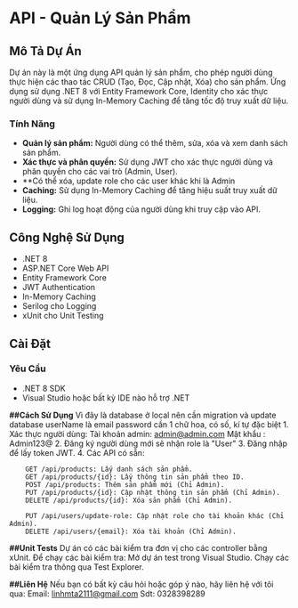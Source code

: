 # API - Quản Lý Sản Phẩm

## Mô Tả Dự Án
Dự án này là một ứng dụng API quản lý sản phẩm, cho phép người dùng thực hiện các thao tác CRUD (Tạo, Đọc, Cập nhật, Xóa) cho sản phẩm. Ứng dụng sử dụng .NET 8 với Entity Framework Core, Identity cho xác thực người dùng và sử dụng In-Memory Caching để tăng tốc độ truy xuất dữ liệu.

### Tính Năng
- **Quản lý sản phẩm:** Người dùng có thể thêm, sửa, xóa và xem danh sách sản phẩm.
- **Xác thực và phân quyền:** Sử dụng JWT cho xác thực người dùng và phân quyền cho các vai trò (Admin, User).
- **Có thể xóa, update role cho các user khác khi là Admin
- **Caching:** Sử dụng In-Memory Caching để tăng hiệu suất truy xuất dữ liệu.
- **Logging:** Ghi log hoạt động của người dùng khi truy cập vào API.

## Công Nghệ Sử Dụng
- .NET 8
- ASP.NET Core Web API
- Entity Framework Core
- JWT Authentication
- In-Memory Caching
- Serilog cho Logging
- xUnit cho Unit Testing

## Cài Đặt
### Yêu Cầu
- .NET 8 SDK
- Visual Studio hoặc bất kỳ IDE nào hỗ trợ .NET


**##Cách Sử Dụng**
	Vì đây là database ở local nên cần migration và update database
 	userName là email
  	password cần 1 chữ hoa, có số, kí tự đặc biệt
	1. Xác thực người dùng:
		Tài khoản admin: admin@admin.com
		Mật khẩu       : Admin123@
	2. Đăng ký người dùng mới sẽ nhận role là "User"
	3. Đăng nhập để lấy token JWT.
	4. Các API có sẵn:

		GET /api/products: Lấy danh sách sản phẩm.
		GET /api/products/{id}: Lấy thông tin sản phẩm theo ID.
		POST /api/products: Thêm sản phẩm mới (Chỉ Admin).
		PUT /api/products/{id}: Cập nhật thông tin sản phẩm (Chỉ Admin).
		DELETE /api/products/{id}: Xóa sản phẩm (Chỉ Admin).
		
		PUT /api/users/update-role: Cập nhật role cho tài khoản khác (Chỉ Admin).
		DELETE /api/users/{email}: Xóa tài khoản (Chỉ Admin).

**##Unit Tests**
Dự án có các bài kiểm tra đơn vị cho các controller bằng xUnit. Để chạy các bài kiểm tra:
	Mở dự án test trong Visual Studio.
	Chạy các bài kiểm tra thông qua Test Explorer.

**##Liên Hệ**
Nếu bạn có bất kỳ câu hỏi hoặc góp ý nào, hãy liên hệ với tôi qua:
Email: linhmta2111@gmail.com
Sdt: 0328398289
